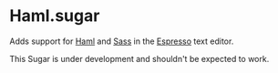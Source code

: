 
Haml.sugar
==========

Adds support for [Haml][] and [Sass][] in the [Espresso][] text editor.

This Sugar is under development and shouldn't be expected to work.

[Haml]: http://haml-lang.com
[Sass]: http://sass-lang.com
[Espresso]: http://macrabbit.com/espresso/